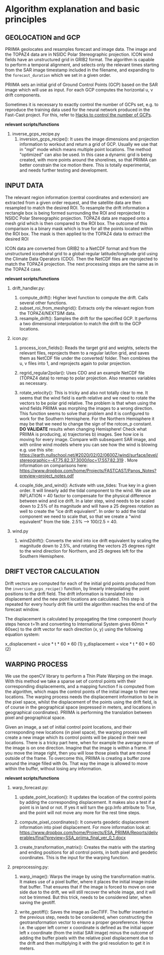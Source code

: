 <!-- 
Copyright 2025, Drift+Noise GmbH

This file is part of PRIIMA.
PRIIMA is free software: you can redistribute it and/or modify it under the
terms of the GNU General Public License as published by the Free Software
Foundation, either version 3 of the License, or (at your option) any later
version.
PRIIMA is distributed in the hope that it will be useful, but WITHOUT ANY
WARRANTY; without even the implied warranty of MERCHANTABILITY or FITNESS FOR
A PARTICULAR PURPOSE. See the GNU General Public License for more details.
You should have received a copy of the GNU General Public License along with
PRIIMA. If not, see https://www.gnu.org/licenses/gpl-3.0.html.
-->

# Algorithm explanation and basic principles

## GEOLOCATION and GCP

PRIIMA geolocates and resamples forecast and image data. The image and the
TOPAZ4 data are in NSIDC Polar Stereographic projection. ICON wind fields
have an unstructured grid in GRIB2 format.  The algorithm is capable to
perform a temporal alignment, and selects only the relevant times starting
from the SAR image timestamp included in the filename, and expanding to the
`forecast_duration` which we set in a given order.

PRIIMA sets an initial grid of Ground Control Points (GCP) based on the SAR
image which will use as input.  For each GCP computes the horizontal u, v
drift components.

Sometimes it is necessary to exactly control the number of GCPs set, e.g. to
reproduce the training data used for the neural network produced in the
Fast-Cast project. For this, refer to
[Hacks to control the number of GCPs](./docs/priima-hacks-to-set-GCPs.md).

**relevant scripts/functions**
1. inverse_gcps_recipe.py
    1. inversion_gcps_recipe(): It uses the image dimensions and projection information to workout and
       return a grid of GCP. Usually we use that in "mpl" mode which means multiple point locations.
       The method "optimized" can also be used. In this case a dynamic grid is being created, with more
       points around the shorelines, so that PRIIMA can better constrain the ice motion there. This
       is totally experimental, and needs further testing and development.


## INPUT DATA

The relevant region information (central coordinates and extension) are
extracted from a given order request, and the satellite data are then
resampled to match the desired ROI. To resample the drift information a
rectangle box is being formed surrounding the ROI and reprojected to NSIDC
Polar Stereographic projection.  TOPAZ4 data are mapped onto a mesh grid
which is then compared to the ROI box. The outcome of this comparison is a
binary mask which is true for all the points located within the ROI box. The
mask is then applied to the TOPAZ4 data to extract the desired ROI

ICON data are converted from GRIB2 to a NetCDF format and from the
unstructured icosehdral grid to a global regular latitude/longitude grid
using the Climate Data Operators (CDO). Then the NetCDF files are
reprojected to match the TOPAZ4 projection. The next processing steps are
the same as in the TOPAZ4  case.

**relevant scripts/functions**
1. drift_handler.py:
    1. compute_drift(): Higher level function to compute the drift. Calls several other functions.
    2. subset_roi_from_meshgrid(): Extracts only the relevant region from the TOPAZ4/NEXTSIM data.
    3. resample_drift(): Samples the drift for the specified GCP. It performs a two dimensional interpolation
       to match the drift to the GCP locations.

2. icon.py:
    1. process_icon_fields(): Reads the target grid and weights, selects the relevant files, reprojects them
       to a regular lat/lon grid, and saves them as NetCDF file under the converted/ folder. Then combines
       the u, v files into 1, and reprojects again to polar projection.

    2. regrid_regular2polar(): Uses CDO and an example NetCDF file (TOPAZ4 data) to remap to polar projection.
       Also renames variables as necessary.

    3. rotate_velocity(): This is tricky and also not totally clear to me. It seems that the wind field is
       earth relative and we need to rotate the vectors to be polar grid relative. The problem is that when
       using the wind fields PRIIMA was morphing the images to a wrong direction. This function seems to solve
       that problem and it is configured to work for the Southern Hemisphere. For the Northern Hemisphere it
       may be that we need to change the sign of the rotcon_p constant. **DO VALIDATE** results when changing
       Hemisphere! Check what PRIIMA is producing, a) trajectories b) images. See how ice is moving for every image.
       Compare with subsequent SAR image, and with online wind models where you can see how the wind is blowing e.g.
       use this site: https://earth.nullschool.net/#2020/02/02/0600Z/wind/surface/level/stereographic=-47.75,82.37,3000/loc=17.557,82.319 .
       More information on comparisons here:
       https://www.dropbox.com/home/Projects/FASTCAST/Panos_Notes?preview=project_notes.odf

    4. couple_tide_and_wind(): Activate with use_tides: True key in a given order. It will linearly add the tidal
       component to the wind. We use an INFLATION = 40 factor to compensate for the physical difference between
       wind and ice drift. In a later step, wind needs to be scaled down to 2.5% of its magnitude and will
       have a 25 degrees rotation as well to create the "ice drift equivalent". In order to add the tidal
       component we need to scale that, so that we create a "wind equivalent" from the tide. 2.5% --> 100/2.5 = 40.

3. wind.py
    1. wind2drift(): Converts the wind into ice drift equivalent by scaling the magnitude down to 2.5%, and rotating
       the vectors 25 degrees right to the wind direction for Northern, and 25 degrees left for the Southern Hemisphere.

## DRIFT VECTOR CALCULATION

Drift vectors are computed for each of the initial grid points produced from
the `inversion_gcps_recipe()` function, by linearly interpolating the point
positions to the drift field. The drift information is translated into
displacement and the new point locations are calculated. This step is
repeated for every hourly drift file until the algorithm reaches the end of
the forecast window.

The displacement is calculated by propagating the time component (hourly
steps hence t=1h and converting to International System gives 60min * 60sec)
to the drift vector for each direction (x, y) using the following equation
system:

x_displacement = uice * t * 60 * 60                                                                                                 (1)
y_displacement = vice * t * 60 * 60                                                                                                 (2)

## WARPING PROCESS

We use the openCV library to perform a Thin Plate Warping on the image. With
this method we take a sparse set of control points with their corresponding
displacements, and a mapping function f is computed from the algorithm,
which maps the control points of the initial image to their new locations.
The warping process needs the displacement information to be in the pixel
space, whilst the displacement of the points using the drift field, is
of course in the geographical space (expressed in meters, and locations in
geographical coordinates). PRIIMA is performing the translation between
pixel and geographical space.

Given an image, a set of initial control point locations, and their
corresponding new locations (in pixel space), the warping process will
create a new image which its control points will be placed in their new
locations. There is a tricky part here, when for example the average move of
the image is on one direction. Imagine that the image is within a frame. If
you move the image right, then you will lose those pixels that are moved
outside of the frame. To overcome this, PRIIMA is creating a buffer zone
around the image filled with 0s. That way the image is allowed to move
within the buffer, without losing any information.

**relevant scripts/functions**
1. warp_forecast.py:
    1. update_point_location(): It updates the location of the control points by adding the corresponding displacement. It makes
       also a test if a point is in land or not. If yes it will turn the gcp.Info attribute to True, and the point will not
       move any more for the rest time steps.

    2. compute_pixel_coordinates(): It converts geodetic displacement information into pixel displacement. For more information
       look at: https://www.dropbox.com/home/Projects/ESA_PRIIMA/Reports/deliverables/final?preview=SSA_priima_final_ver_0_1.docx

    3. create_transformation_matrix(): Creates the matrix with the starting and ending positions for all control points, in both
       pixel and geodetic coordinates. This is the input for the warping function.

2. preprocessing.py:
    1. warp_image(): Warps the image by using the transformation matrix. It makes use of a pixel buffer, where it places the
       initial image inside that buffer. That ensures that if the image is forced to move on one side due to the drift,
       we will still recover the whole image, and it will not be trimmed. But this trick, needs to be considered later, when
       saving the geotiff.

    2. write_geotiff(): Saves the image as GeoTIFF. The buffer inserted in the previous step, needs to be considered, when
       constructing the geotransformation vector to ensure a proper georeference. Hence i.e. the upper left corner x coordinate
       is defined as the initial upper left x coordinate (from the initial SAR image) minus the outcome of adding the buffer pixels
       with the relative pixel displacement due to the drift and then multiplying it with the grid resolution to get it in meters.



